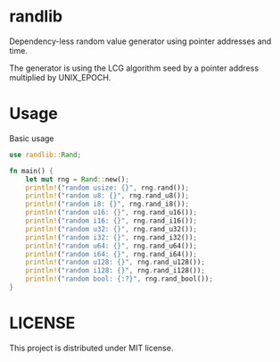 # randlib

Dependency-less random value generator using pointer addresses and time.

The generator is using the LCG algorithm seed by a pointer address multiplied by
UNIX_EPOCH.

# Usage

Basic usage

```rust
use randlib::Rand;

fn main() {
    let mut rng = Rand::new();
	println!("random usize: {}", rng.rand());
	println!("random u8: {}", rng.rand_u8());
	println!("random i8: {}", rng.rand_i8());
	println!("random u16: {}", rng.rand_u16());
	println!("random i16: {}", rng.rand_i16());
	println!("random u32: {}", rng.rand_u32());
	println!("random i32: {}", rng.rand_i32());
	println!("random u64: {}", rng.rand_u64());
	println!("random i64: {}", rng.rand_i64());
	println!("random u128: {}", rng.rand_u128());
	println!("random i128: {}", rng.rand_i128());
	println!("random bool: {:?}", rng.rand_bool());
}
```

# LICENSE

This project is distributed under MIT license.
